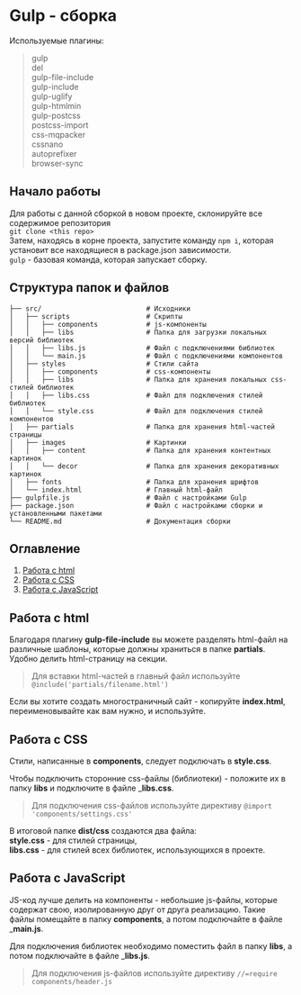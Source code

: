 # Gulp - сборка

Используемые плагины:

> gulp <br>
> del <br>
> gulp-file-include <br>
> gulp-include <br>
> gulp-uglify <br>
> gulp-htmlmin <br>
> gulp-postcss <br>
> postcss-import <br>
> css-mqpacker <br>
> cssnano <br>
> autoprefixer <br>
> browser-sync

## Начало работы

Для работы с данной сборкой в новом проекте, склонируйте все содержимое репозитория <br>
`git clone <this repo>` <br>
Затем, находясь в корне проекта, запустите команду `npm i`, которая установит все находящиеся в package.json зависимости. <br>
`gulp` - базовая команда, которая запускает сборку.

## Структура папок и файлов

```
├── src/                          # Исходники
│   ├── scripts                   # Скрипты
│   │   ├── components            # js-компоненты
│   │   ├── libs                  # Папка для загрузки локальных версий библиотек
│   │   ├── libs.js               # Файл с подключениями библиотек
│   │   └── main.js               # Файл с подключениями компонентов
│   ├── styles                    # Стили сайта
│   │   ├── components            # css-компоненты
│   │   ├── libs                  # Папка для хранения локальных css-стилей библиотек
│   │   ├── libs.css              # Файл для подключения стилей библиотек
│   │   └── style.css             # Файл для подключения стилей компонентов
│   ├── partials                  # Папка для хранения html-частей страницы
│   ├── images                    # Картинки
│   │   ├── content               # Папка для хранения контентных картинок
│   │   └── decor                 # Папка для хранения декоративных картинок
│   ├── fonts                     # Папка для хранения шрифтов
│   └── index.html                # Главный html-файл
├── gulpfile.js                   # Файл с настройками Gulp
├── package.json                  # Файл с настройками сборки и установленными пакетами
└── README.md                     # Документация сборки
```

## Оглавление
1. [Работа с html](#работа-с-html)
2. [Работа с CSS](#работа-с-css)
3. [Работа с JavaScript](#работа-с-javascript)

## Работа с html

Благодаря плагину __gulp-file-include__ вы можете разделять html-файл на различные шаблоны, которые должны храниться в папке __partials__. Удобно делить html-страницу на секции.

> Для вставки html-частей в главный файл используйте `@include('partials/filename.html')`

Если вы хотите создать многостраничный сайт - копируйте __index.html__, переименовывайте как вам нужно, и используйте.

## Работа с CSS

Стили, написанные в __components__, следует подключать в __style.css__.

Чтобы подключить сторонние css-файлы (библиотеки) - положите их в папку __libs__ и подключите в файле ___libs.css__.

> Для подключения css-файлов используйте директиву `@import 'components/settings.css'`

В итоговой папке __dist/css__ создаются два файла: <br> __style.css__ - для стилей страницы, <br> __libs.css__ - для стилей всех библиотек, использующихся в проекте.

## Работа с JavaScript

JS-код лучше делить на компоненты - небольшие js-файлы, которые содержат свою, изолированную друг от друга реализацию. Такие файлы помещайте в папку __components__, а потом подключайте в файле ___main.js__.

Для подключения библиотек необходимо поместить файл в папку __libs__, а потом подключайте в файле ___libs.js__.

> Для подключения js-файлов используйте директиву `//=require components/header.js`
